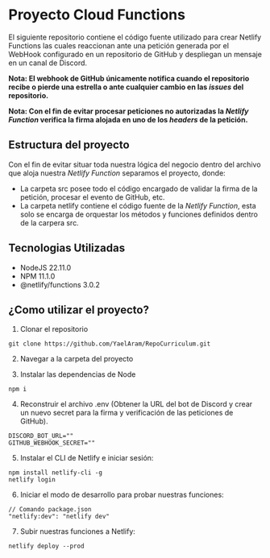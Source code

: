 # Proyecto Cloud Functions

El siguiente repositorio contiene el código fuente utilizado para crear Netlify Functions las cuales reaccionan
ante una petición generada por el WebHook configurado en un repositorio de GitHub y despliegan un mensaje en un
canal de Discord.

**Nota: El webhook de GitHub únicamente notifica cuando el repositorio recibe o pierde una estrella o ante cualquier
cambio en las _issues_ del repositorio.**

**Nota: Con el fin de evitar procesar peticiones no autorizadas la _Netlify Function_ verifica la firma alojada
en uno de los _headers_ de la petición.**

## Estructura del proyecto

Con el fin de evitar situar toda nuestra lógica del negocio dentro del archivo que aloja nuestra _Netlify Function_
separamos el proyecto, donde:

- La carpeta src posee todo el código encargado de validar la firma de la petición, procesar el evento de GitHub, etc.
- La carpeta netlify contiene el código fuente de la _Netlify Function_, esta solo se encarga de orquestar los métodos y
  funciones definidos dentro de la carpera src.

## Tecnologias Utilizadas

- NodeJS 22.11.0
- NPM 11.1.0
- @netlify/functions 3.0.2

## ¿Como utilizar el proyecto?

1. Clonar el repositorio

```
git clone https://github.com/YaelAram/RepoCurriculum.git
```

2. Navegar a la carpeta del proyecto

3. Instalar las dependencias de Node

```
npm i
```

4. Reconstruir el archivo .env (Obtener la URL del bot de Discord y crear un nuevo secret para la firma y
   verificación de las peticiones de GitHub).

```
DISCORD_BOT_URL=""
GITHUB_WEBHOOK_SECRET=""
```

5. Instalar el CLI de Netlify e iniciar sesión:

```
npm install netlify-cli -g
netlify login
```

6. Iniciar el modo de desarrollo para probar nuestras funciones:

```
// Comando package.json
"netlify:dev": "netlify dev"
```

7. Subir nuestras funciones a Netlify:

```
netlify deploy --prod
```
